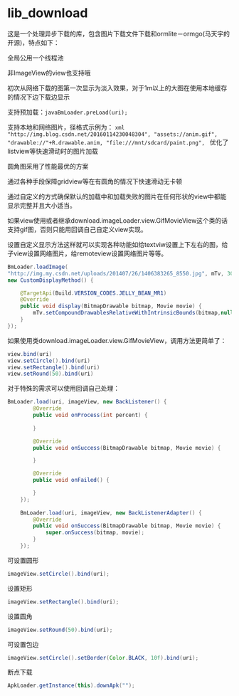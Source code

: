 # lib_download
这是一个处理异步下载的库，包含图片下载文件下载和ormlite－ormgo(马天宇的开源)，特点如下：

全局公用一个线程池

非ImageView的view也支持哦

初次从网络下载的图第一次显示为淡入效果，对于1m以上的大图在使用本地缓存的情况下边下载边显示

支持预加载：```javaBmLoader.preLoad(uri);```

支持本地和网络图片，径格式示例为：
		```xml
		"http://img.blog.csdn.net/20160114230048304",
    		"assets://anim.gif",
                "drawable://"+R.drawable.anim,
                "file:///mnt/sdcard/paint.png",
                ```
优化了listview等快速滑动时的图片加载

圆角图采用了性能最优的方案

通过各种手段保障gridview等在有圆角的情况下快速滑动无卡顿

通过自定义的方式确保默认的加载中和加载失败的图片在任何形状的view中都能显示完整并且大小适当。

如果view使用或者继承download.imageLoader.view.GifMovieView这个类的话支持gif图，否则只能用回调自己自定义view实现。

设置自定义显示方法这样就可以实现各种功能如给textviw设置上下左右的图，给子view设置网络图片，给remoteview设置网络图片等等。
```java
BmLoader.loadImage(
"http://img.my.csdn.net/uploads/201407/26/1406383265_8550.jpg", mTv, 30, 30, 
new CustomDisplayMethod() {

    @TargetApi(Build.VERSION_CODES.JELLY_BEAN_MR1)
    @Override
    public void display(BitmapDrawable bitmap, Movie movie) {
        mTv.setCompoundDrawablesRelativeWithIntrinsicBounds(bitmap,null,null,null);
    }
});
```
        
如果使用类download.imageLoader.view.GifMovieView，调用方法更简单了：
```java
view.bind(uri)
view.setCircle().bind(uri)
view.setRectangle().bind(uri)
view.setRound(50).bind(uri)
```


		
对于特殊的需求可以使用回调自己处理：
```java 
BmLoader.load(uri, imageView, new BackListener() {
        @Override
        public void onProcess(int percent) {
            
        }

        @Override
        public void onSuccess(BitmapDrawable bitmap, Movie movie) {

        }

        @Override
        public void onFailed() {

        }
    });
    
    BmLoader.load(uri, imageView, new BackListenerAdapter() {
        @Override
        public void onSuccess(BitmapDrawable bitmap, Movie movie) {
            super.onSuccess(bitmap, movie);
        }
    });
```
                
可设置圆形
```java
imageView.setCircle().bind(uri);
```

设置矩形
```java
imageView.setRectangle().bind(uri);
```
	
设置圆角
```java
imageView.setRound(50).bind(uri);
```

可设置包边
```java
imageView.setCircle().setBorder(Color.BLACK, 10f).bind(uri);
```

断点下载 
```java
ApkLoader.getInstance(this).downApk("");
```




